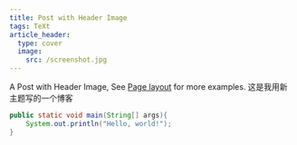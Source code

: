 ```yaml
---
title: Post with Header Image
tags: TeXt
article_header:
  type: cover
  image:
    src: /screenshot.jpg
---
```


A Post with Header Image, See [Page layout](https://tianqi.name/jekyll-TeXt-theme/samples.html#page-layout) for more examples.
这是我用新主题写的一个博客
```java
public static void main(String[] args){
	System.out.println("Hello, world!");
}
```
<!--more-->
